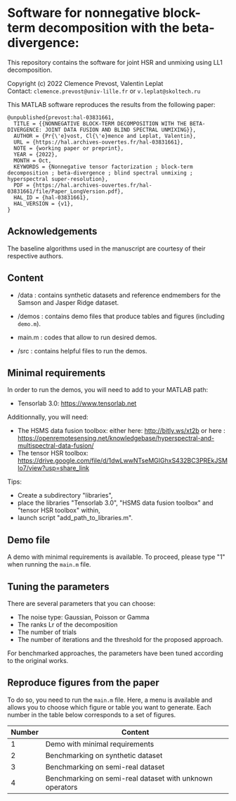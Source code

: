 # Software for nonnegative block-term decomposition with the beta-divergence:
This repository contains the software for joint HSR and unmixing using LL1 decomposition.

Copyright (c) 2022 Clemence Prevost, Valentin Leplat <br>
Contact: ```clemence.prevost@univ-lille.fr``` or ```v.leplat@skoltech.ru```


This MATLAB software reproduces the results from the following paper:

```
@unpublished{prevost:hal-03831661,
  TITLE = {{NONNEGATIVE BLOCK-TERM DECOMPOSITION WITH THE BETA-DIVERGENCE: JOINT DATA FUSION AND BLIND SPECTRAL UNMIXING}},
  AUTHOR = {Pr{\'e}vost, Cl{\'e}mence and Leplat, Valentin},
  URL = {https://hal.archives-ouvertes.fr/hal-03831661},
  NOTE = {working paper or preprint},
  YEAR = {2022},
  MONTH = Oct,
  KEYWORDS = {Nonnegative tensor factorization ; block-term decomposition ; beta-divergence ; blind spectral unmixing ; hyperspectral super-resolution},
  PDF = {https://hal.archives-ouvertes.fr/hal-03831661/file/Paper_LongVersion.pdf},
  HAL_ID = {hal-03831661},
  HAL_VERSION = {v1},
}
```

## Acknowledgements

The baseline algorithms used in the manuscript are courtesy of their respective authors.


## Content
 
 - /data : contains synthetic datasets and reference endmembers for the Samson and Jasper Ridge dataset.
 
 - /demos : contains demo files that produce tables and figures (including ```demo.m```).

 - main.m : codes that allow to run desired demos.
 
 - /src : contains helpful files to run the demos.

## Minimal requirements

In order to run the demos, you will need to add to your MATLAB path:
- Tensorlab 3.0: https://www.tensorlab.net

Additionnally, you will need:
- The HSMS data fusion toolbox: 
  either here:  http://bitly.ws/xt2b
  or here    :  https://openremotesensing.net/knowledgebase/hyperspectral-and-multispectral-data-fusion/ 
- The tensor HSR toolbox: https://drive.google.com/file/d/1dwLwwNTseMGIGhxS432BC3PREkJSMlo7/view?usp=share_link

Tips:
- Create a subdirectory "libraries",
- place the libraries "Tensorlab 3.0", "HSMS data fusion toolbox" and "tensor HSR toolbox" within,
- launch script "add_path_to_libraries.m".


## Demo file
 
 A demo with minimal requirements is available. To proceed, please type "1" when running the ```main.m``` file.
 
 ## Tuning the parameters
 
 There are several parameters that you can choose:
 - The noise type: Gaussian, Poisson or Gamma
 - The ranks Lr of the decomposition
 - The number of trials
 - The number of iterations and the threshold for the proposed approach.
 
For benchmarked approaches, the parameters have been tuned according to the original works.
 
  
  ## Reproduce figures from the paper
  
  To do so, you need to run the ```main.m``` file. Here, a menu is available and allows you to choose which figure or table you want to generate. Each number in the table below corresponds to a set of figures.

| Number | Content                                                         |
|--------|-----------------------------------------------------------------|
| 1      | Demo with minimal requirements                                  |
| 2      | Benchmarking on synthetic dataset                               |
| 3      | Benchmarking on semi-real dataset                               |
| 4      | Benchmarking on semi-real dataset with unknown operators        |

